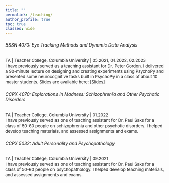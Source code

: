 ```yaml
---
title: ""
permalink: /teaching/
author_profile: true
toc: true
classes: wide
---
```

<style>
    small {
        font-size: .95em;
        display: block;
        line-height: 1.3;
    }
    
    a {
        text-decoration: none;
    }

    *::selection {
        background: #C9B4C7;
    }
</style>
###### BSSN 4070: Eye Tracking Methods and Dynamic Data Analysis
<small>TA | Teacher College, Columbia University | 05.2021, 01.2022, 02.2023<br>I have previously served as a teaching assistant for Dr. Peter Gordon. I delivered a 90-minute lecture on designing and creating experiments using PsychoPy and presented some neurocognitive tasks built in PsychoPy in a class of about 10 master students. Slides are available here: [[Slides]](/assets/slides/BSSN5022.pdf)</small>

###### CCPX 4070: Explorations in Madness: Schizophrenia and Other Psychotic Disorders
<small>TA | Teacher College, Columbia University | 01.2022<br>I have previously served as one of teaching assistant for Dr. Paul Saks for a class of 50-60 people on schizophrenia and other psychotic disorders. I helped develop teaching materials, and assessed assignments and exams.</small>

###### CCPX 5032: Adult Personality and Psychopathology
<small>TA | Teacher College, Columbia University | 09.2021<br>I have previously served as one of teaching assistant for Dr. Paul Saks for a class of 50-60 people on psychopathology. I helped develop teaching materials, and assessed assignments and exams.</small>